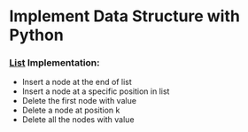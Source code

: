 # Implement Data Structure with Python

### [List](list/list_impl.py) Implementation:
- Insert a node at the end of list
- Insert a node at a specific position in list
- Delete the first node with value
- Delete a node at position k
- Delete all the nodes with value